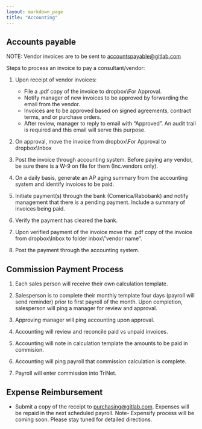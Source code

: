 ```yaml
---
layout: markdown_page
title: "Accounting"
---
```


## Accounts payable

NOTE: Vendor invoices are to be sent to accountspayable@gitlab.com

Steps to process an invoice to pay a consultant/vendor:

1. Upon receipt of vendor invoices:
    * File a .pdf copy of the invoice to dropbox\For Approval.
    * Notify manager of new invoices to be approved by forwarding the email from the vendor.
    * Invoices are to be approved based on signed agreements, contract terms, and or purchase orders.
    * After review, manager to reply to email with “Approved”. An audit trail is required and this email will serve this purpose.

1. On approval, move the invoice from dropbox\For Approval to dropbox\Inbox

1. Post the invoice through accounting system.  Before paying any vendor, be sure there is a W-9 on file for them (Inc.vendors only).

1. On a daily basis, generate an AP aging summary from the accounting system and identify invoices to be paid.

1. Initiate payment(s) through the bank (Comerica/Rabobank) and notify management that there is a pending payment.  Include a summary of invoices being paid.

1. Verify the payment has cleared the bank.

1. Upon verified payment of the invoice move the .pdf copy of the invoice from dropbox\Inbox to folder inbox\”vendor name”.

1. Post the payment through the accounting system.

## Commission Payment Process

1. Each sales person will receive their own calculation template.

1. Salesperson is to complete their monthly template four days (payroll will send reminder) prior to first payroll of the month. Upon completion, salesperson will ping a manager for review and approval.

1. Approving manager will ping accounting upon approval.

1. Accounting will review and reconcile paid vs unpaid invoices.

1. Accounting will note in calculation template the amounts to be paid in commision.

1. Accounting will ping payroll that commission calculation is complete.

1. Payroll will enter commission into TriNet.

## Expense Reimbursement

* Submit a copy of the receipt to purchasing@gitlab.com. Expenses will be repaid in the next scheduled payroll.
    Note- Expensify process will be coming soon. Please stay tuned for detailed directions.